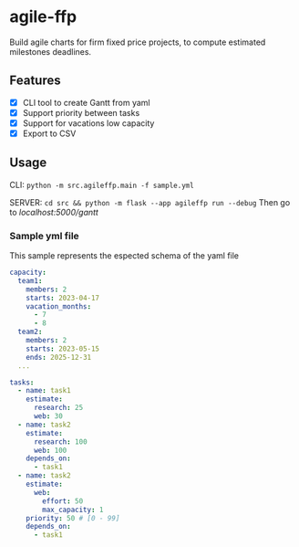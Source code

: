 # agile-ffp

Build agile charts for firm fixed price projects, to compute estimated milestones deadlines.

## Features

- [x] CLI tool to create Gantt from yaml
- [x] Support priority between tasks
- [x] Support for vacations low capacity
- [x] Export to CSV

## Usage

CLI:
`python -m src.agileffp.main -f sample.yml`

SERVER:
`cd src && python -m flask --app agileffp run --debug`
Then go to _localhost:5000/gantt_

### Sample yml file

This sample represents the espected schema of the yaml file

```yaml
capacity:
  team1:
    members: 2
    starts: 2023-04-17
    vacation_months:
      - 7
      - 8
  team2:
    members: 2
    starts: 2023-05-15
    ends: 2025-12-31
  ...

tasks:
  - name: task1
    estimate:
      research: 25
      web: 30
  - name: task2
    estimate:
      research: 100
      web: 100
    depends_on:
      - task1
  - name: task2
    estimate:
      web:
        effort: 50
        max_capacity: 1
    priority: 50 # [0 - 99]
    depends_on:
      - task1
```
